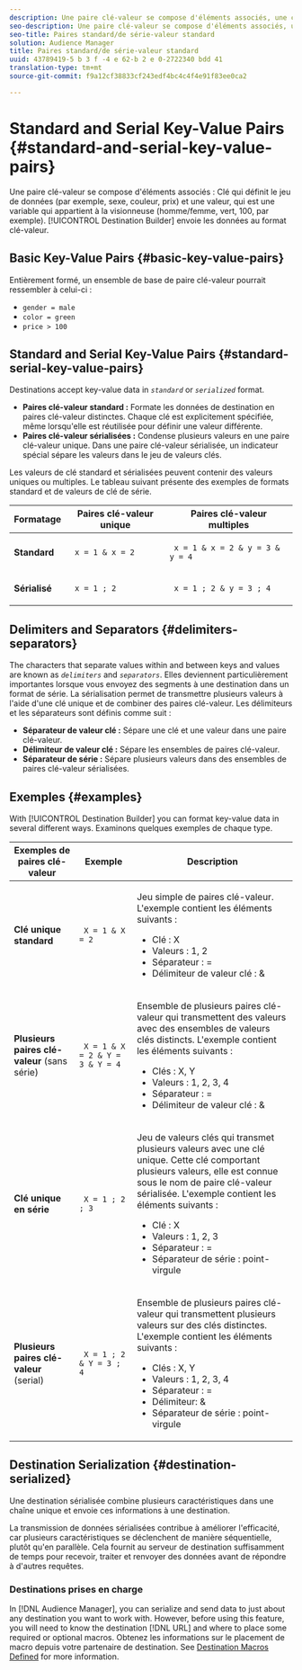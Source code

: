 ```yaml
---
description: Une paire clé-valeur se compose d'éléments associés, une clé qui définit le jeu de données (par exemple, sexe, couleur, prix) et une valeur, qui est une variable qui appartient à la visionneuse (homme/femme, vert, 100, par exemple). Le créateur de destinations envoie les données au format clé-valeur.
seo-description: Une paire clé-valeur se compose d'éléments associés, une clé qui définit le jeu de données (par exemple, sexe, couleur, prix) et une valeur, qui est une variable qui appartient à la visionneuse (homme/femme, vert, 100, par exemple). Le créateur de destinations envoie les données au format clé-valeur.
seo-title: Paires standard/de série-valeur standard
solution: Audience Manager
title: Paires standard/de série-valeur standard
uuid: 43789419-5 b 3 f -4 e 62-b 2 e 0-2722340 bdd 41
translation-type: tm+mt
source-git-commit: f9a12cf38833cf243edf4bc4c4f4e91f83ee0ca2

---
```



# Standard and Serial Key-Value Pairs {#standard-and-serial-key-value-pairs}

Une paire clé-valeur se compose d&#39;éléments associés : Clé qui définit le jeu de données (par exemple, sexe, couleur, prix) et une valeur, qui est une variable qui appartient à la visionneuse (homme/femme, vert, 100, par exemple). [!UICONTROL Destination Builder] envoie les données au format clé-valeur.

## Basic Key-Value Pairs {#basic-key-value-pairs}

Entièrement formé, un ensemble de base de paire clé-valeur pourrait ressembler à celui-ci :

* `gender = male`
* `color = green`
* `price > 100`

## Standard and Serial Key-Value Pairs {#standard-serial-key-value-pairs}

Destinations accept key-value data in *`standard`* or *`serialized`* format.

* **Paires clé-valeur standard :** Formate les données de destination en paires clé-valeur distinctes. Chaque clé est explicitement spécifiée, même lorsqu&#39;elle est réutilisée pour définir une valeur différente.
* **Paires clé-valeur sérialisées :** Condense plusieurs valeurs en une paire clé-valeur unique. Dans une paire clé-valeur sérialisée, un indicateur spécial sépare les valeurs dans le jeu de valeurs clés.

Les valeurs de clé standard et sérialisées peuvent contenir des valeurs uniques ou multiples. Le tableau suivant présente des exemples de formats standard et de valeurs de clé de série.

<table id="table_7895B1E800934117A19A96380F0CF91B"> 
 <thead> 
  <tr> 
   <th colname="col1" class="entry"> Formatage </th>
   <th colname="col2" class="entry"> Paires clé-valeur unique </th>
   <th colname="col3" class="entry"> Paires clé-valeur multiples </th>
  </tr>
 </thead>
 <tbody> 
  <tr> 
   <td colname="col1"> <p> <b>Standard</b> </p> </td>
   <td colname="col2"> <p> <code> x = 1 &amp; x = 2 </code> </p> </td>
   <td colname="col3"> <p> <code> x = 1 &amp; x = 2 &amp; y = 3 &amp; y = 4 </code> </p> </td>
  </tr>
  <tr> 
   <td colname="col1"> <p> <b>Sérialisé</b> </p> </td> 
   <td colname="col2"> <p> <code> x = 1 ; 2 </code> </p> </td> 
   <td colname="col3"> <p> <code> x = 1 ; 2 &amp; y = 3 ; 4 </code> </p> </td>
  </tr>
 </tbody>
</table>

## Delimiters and Separators {#delimiters-separators}

The characters that separate values within and between keys and values are known as *`delimiters`* and *`separators`*. Elles deviennent particulièrement importantes lorsque vous envoyez des segments à une destination dans un format de série. La sérialisation permet de transmettre plusieurs valeurs à l&#39;aide d&#39;une clé unique et de combiner des paires clé-valeur. Les délimiteurs et les séparateurs sont définis comme suit :

* **Séparateur de valeur clé :** Sépare une clé et une valeur dans une paire clé-valeur.
* **Délimiteur de valeur clé :** Sépare les ensembles de paires clé-valeur.
* **Séparateur de série :** Sépare plusieurs valeurs dans des ensembles de paires clé-valeur sérialisées.

## Exemples {#examples}

With [!UICONTROL Destination Builder] you can format key-value data in several different ways. Examinons quelques exemples de chaque type.

<table id="table_C2FBDC887C8C4CC88B1B2A7CF8E2795F"> 
 <thead> 
  <tr> 
   <th colname="col1" class="entry"> Exemples de paires clé-valeur </th> 
   <th colname="col2" class="entry"> Exemple </th> 
   <th colname="col3" class="entry"> Description </th> 
  </tr> 
 </thead>
 <tbody> 
  <tr> 
   <td colname="col1"> <p> <b>Clé unique standard</b> </p> </td> 
   <td colname="col2"> <p> <code> X = 1 &amp; X = 2 </code> </p> </td> 
   <td colname="col3"> <p>Jeu simple de paires clé-valeur. L'exemple contient les éléments suivants : </p> 
    <ul id="ul_28C0CB005B264373926CA5D7418EE845"> 
     <li id="li_B6D300DBA9064F0BA743BA9B04339511">Clé : X </li> 
     <li id="li_9A1C98D5C9124FF1B4F032668576C03A">Valeurs : 1, 2 </li> 
     <li id="li_1D2828328E554176846C94F6140C0CBF">Séparateur : = </li> 
     <li id="li_0C6A70A0D9534611ACC98A0FD3693587">Délimiteur de valeur clé : &amp; </li> 
    </ul> </td> 
  </tr> 
  <tr> 
   <td colname="col1"> <p> <b>Plusieurs paires clé-valeur</b> (sans série) </p> </td> 
   <td colname="col2"> <p> <code> X = 1 &amp; X = 2 &amp; Y = 3 &amp; Y = 4 </code> </p> </td> 
   <td colname="col3"> <p>Ensemble de plusieurs paires clé-valeur qui transmettent des valeurs avec des ensembles de valeurs clés distincts. L'exemple contient les éléments suivants : </p> 
    <ul id="ul_7FB22A43B435463D9F209067FF2C3619"> 
     <li id="li_7487657F6C2F48F5A4C4C9F9E8FB3B4B">Clés : X, Y </li> 
     <li id="li_B828CF81DAB8443FBB2EDF6538A63B3C">Valeurs : 1, 2, 3, 4 </li> 
     <li id="li_EA4C95F6C93D435EB79237E38CE6F011">Séparateur : = </li> 
     <li id="li_45984AE2B581498299054BA5276D461D">Délimiteur de valeur clé : &amp; </li> 
    </ul> </td> 
  </tr> 
  <tr> 
   <td colname="col1"> <p> <b>Clé unique en série</b> </p> </td> 
   <td colname="col2"> <p> <code> X = 1 ; 2 ; 3 </code> </p> </td> 
   <td colname="col3"> <p>Jeu de valeurs clés qui transmet plusieurs valeurs avec une clé unique. Cette clé comportant plusieurs valeurs, elle est connue sous le nom de paire clé-valeur sérialisée. L'exemple contient les éléments suivants : </p> 
    <ul id="ul_69C4C662B9BD4F77BB940D921B316CCF"> 
     <li id="li_718BEC527E69417C9F88D3DBD3357A28">Clé : X </li> 
     <li id="li_659DCBBFB4024AC2B9C4E74D2A86648D">Valeurs : 1, 2, 3 </li> 
     <li id="li_9A890233C6F84085A7BD5EA4D044E3CC">Séparateur : = </li> 
     <li id="li_AFC0426EA6044F8BAFD915FCB3808FBA">Séparateur de série : point-virgule </li> 
    </ul> </td> 
  </tr> 
  <tr> 
   <td colname="col1"> <p> <b>Plusieurs paires clé-valeur</b> (serial) </p> </td> 
   <td colname="col2"> <p> <code> X = 1 ; 2 &amp; Y = 3 ; 4 </code> </p> </td> 
   <td colname="col3"> <p>Ensemble de plusieurs paires clé-valeur qui transmettent plusieurs valeurs sur des clés distinctes. L'exemple contient les éléments suivants : </p> 
    <ul id="ul_CB50133B2E944818B9F2A0586EF69774"> 
     <li id="li_FD3D7ECC2BF046E99B1ED0B73EFE341F">Clés : X, Y </li> 
     <li id="li_2BADC98C4CE74BBBBA1DC446D24615AC">Valeurs : 1, 2, 3, 4 </li> 
     <li id="li_4125435175AD4A43A44B980B28F32364">Séparateur : = </li> 
     <li id="li_48CFC279B2514F4FB2935B05FC7F287A">Délimiteur: &amp; </li> 
     <li id="li_576C731F2FAF47FD92F55345CD6D36A0">Séparateur de série : point-virgule </li> 
    </ul> </td> 
  </tr> 
 </tbody> 
</table>

## Destination Serialization {#destination-serialized}

Une destination sérialisée combine plusieurs caractéristiques dans une chaîne unique et envoie ces informations à une destination.

<!-- c_dest_serialized.xml -->

La transmission de données sérialisées contribue à améliorer l&#39;efficacité, car plusieurs caractéristiques se déclenchent de manière séquentielle, plutôt qu&#39;en parallèle. Cela fournit au serveur de destination suffisamment de temps pour recevoir, traiter et renvoyer des données avant de répondre à d&#39;autres requêtes.

### Destinations prises en charge

In [!DNL Audience Manager], you can serialize and send data to just about any destination you want to work with. However, before using this feature, you will need to know the destination [!DNL URL] and where to place some required or optional macros. Obtenez les informations sur le placement de macro depuis votre partenaire de destination. See [Destination Macros Defined](../../features/destinations/destination-macros.md#destination-macros-defined) for more information.